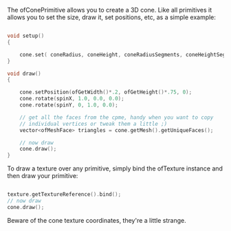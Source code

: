 The ofConePrimitive allows you to create a 3D cone. Like all primitives it allows you to set the size, draw it, set positions, etc, as a simple example:

```cpp

void setup()
{

	cone.set( coneRadius, coneHeight, coneRadiusSegments, coneHeightSegments );
}

void draw()
{

	cone.setPosition(ofGetWidth()*.2, ofGetHeight()*.75, 0);
	cone.rotate(spinX, 1.0, 0.0, 0.0);
	cone.rotate(spinY, 0, 1.0, 0.0);

	// get all the faces from the cpme, handy when you want to copy
	// individual vertices or tweak them a little ;)
	vector<ofMeshFace> triangles = cone.getMesh().getUniqueFaces();

	// now draw
	cone.draw();
}
```

To draw a texture over any primitive, simply bind the ofTexture instance and then draw your primitive:

```cpp

texture.getTextureReference().bind();
// now draw
cone.draw();

```

Beware of the cone texture coordinates, they're a little strange.

